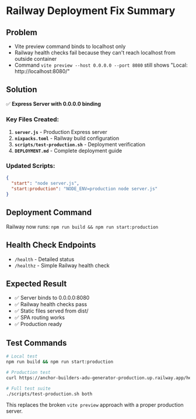 # Railway Deployment Fix Summary

## Problem
- Vite preview command binds to localhost only
- Railway health checks fail because they can't reach localhost from outside container
- Command `vite preview --host 0.0.0.0 --port 8080` still shows "Local: http://localhost:8080/"

## Solution
✅ **Express Server with 0.0.0.0 binding**

### Key Files Created:
1. **`server.js`** - Production Express server
2. **`nixpacks.toml`** - Railway build configuration  
3. **`scripts/test-production.sh`** - Deployment verification
4. **`DEPLOYMENT.md`** - Complete deployment guide

### Updated Scripts:
```json
{
  "start": "node server.js",
  "start:production": "NODE_ENV=production node server.js"
}
```

## Deployment Command
Railway now runs: `npm run build && npm run start:production`

## Health Check Endpoints
- `/health` - Detailed status
- `/healthz` - Simple Railway health check

## Expected Result
- ✅ Server binds to 0.0.0.0:8080 
- ✅ Railway health checks pass
- ✅ Static files served from dist/
- ✅ SPA routing works
- ✅ Production ready

## Test Commands
```bash
# Local test
npm run build && npm run start:production

# Production test  
curl https://anchor-builders-adu-generator-production.up.railway.app/health

# Full test suite
./scripts/test-production.sh both
```

This replaces the broken `vite preview` approach with a proper production server.